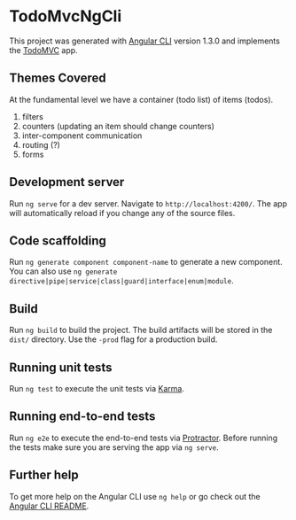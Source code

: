 # TodoMvcNgCli

This project was generated with
[Angular CLI](https://github.com/angular/angular-cli) version 1.3.0
and implements the [TodoMVC](http://todomvc.com/) app.

## Themes Covered

At the fundamental level we have a container (todo list) of items (todos).

1. filters
2. counters (updating an item should change counters)
3. inter-component communication
4. routing (?)
5. forms

## Development server

Run `ng serve` for a dev server. Navigate to `http://localhost:4200/`.
The app will automatically reload if you change any of the source files.

## Code scaffolding

Run `ng generate component component-name` to generate a new component.
You can also use `ng generate directive|pipe|service|class|guard|interface|enum|module`.

## Build

Run `ng build` to build the project.
The build artifacts will be stored in the `dist/` directory.
Use the `-prod` flag for a production build.

## Running unit tests

Run `ng test` to execute the unit tests via
[Karma](https://karma-runner.github.io).

## Running end-to-end tests

Run `ng e2e` to execute the end-to-end tests via
[Protractor](http://www.protractortest.org/).
Before running the tests make sure you are serving the app via `ng serve`.

## Further help

To get more help on the Angular CLI use `ng help` or go check out
the [Angular CLI README](https://github.com/angular/angular-cli/blob/master/README.md).
